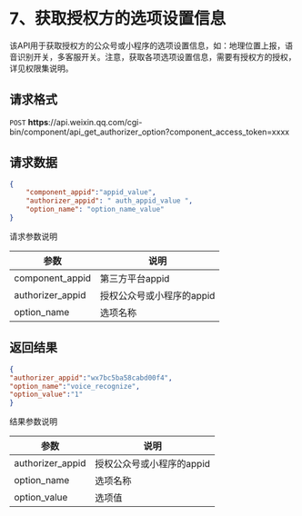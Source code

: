 # 7、获取授权方的选项设置信息

该API用于获取授权方的公众号或小程序的选项设置信息，如：地理位置上报，语音识别开关，多客服开关。注意，获取各项选项设置信息，需要有授权方的授权，详见权限集说明。

## 请求格式

`POST` **https**://api.weixin.qq.com/cgi-bin/component/api_get_authorizer_option?component_access_token=xxxx

## 请求数据

```json
{
    "component_appid":"appid_value",
    "authorizer_appid": " auth_appid_value ",
    "option_name": "option_name_value"
}
```

请求参数说明

|参数	            |说明
|-|-|
|component_appid	|第三方平台appid
|authorizer_appid	|授权公众号或小程序的appid
|option_name	    |选项名称

## 返回结果

```json
{
"authorizer_appid":"wx7bc5ba58cabd00f4",
"option_name":"voice_recognize",
"option_value":"1"
}
```

结果参数说明

|参数	            |说明
|-|-|
|authorizer_appid	|授权公众号或小程序的appid
|option_name	    |选项名称
|option_value	    |选项值